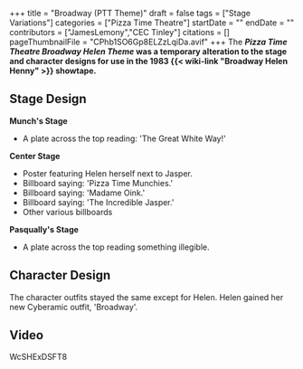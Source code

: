 +++
title = "Broadway (PTT Theme)"
draft = false
tags = ["Stage Variations"]
categories = ["Pizza Time Theatre"]
startDate = ""
endDate = ""
contributors = ["JamesLemony","CEC Tinley"]
citations = []
pageThumbnailFile = "CPhb1SO6Gp8ELZzLqiDa.avif"
+++
The ***Pizza Time Theatre Broadway Helen Theme* was a temporary alteration to the stage and character designs for use in the 1983 {{< wiki-link "Broadway Helen Henny" >}} showtape.**

## Stage Design

**Munch's Stage**

- A plate across the top reading: 'The Great White Way!'

**Center Stage**

- Poster featuring Helen herself next to Jasper.
- Billboard saying: 'Pizza Time Munchies.'
- Billboard saying: 'Madame Oink.'
- Billboard saying: 'The Incredible Jasper.'
- Other various billboards

**Pasqually's Stage**

- A plate across the top reading something illegible.

## Character Design

The character outfits stayed the same except for Helen. Helen gained her new Cyberamic outfit, 'Broadway'.

## Video

WcSHExDSFT8
